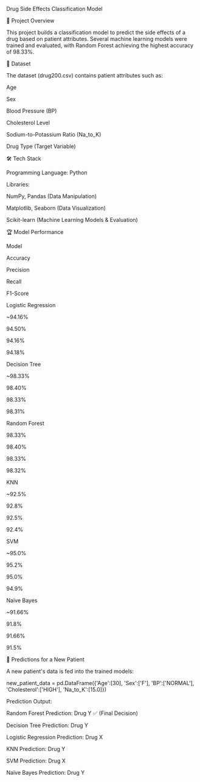Drug Side Effects Classification Model

📌 Project Overview

This project builds a classification model to predict the side effects of a drug based on patient attributes. Several machine learning models were trained and evaluated, with Random Forest achieving the highest accuracy of 98.33%.

📂 Dataset

The dataset (drug200.csv) contains patient attributes such as:

Age

Sex

Blood Pressure (BP)

Cholesterol Level

Sodium-to-Potassium Ratio (Na_to_K)

Drug Type (Target Variable)

🛠️ Tech Stack

Programming Language: Python

Libraries:

NumPy, Pandas (Data Manipulation)

Matplotlib, Seaborn (Data Visualization)

Scikit-learn (Machine Learning Models & Evaluation)

🏆 Model Performance

Model

Accuracy

Precision

Recall

F1-Score

Logistic Regression

~94.16%

94.50%

94.16%

94.18%

Decision Tree

~98.33%

98.40%

98.33%

98.31%

Random Forest

98.33%

98.40%

98.33%

98.32%

KNN

~92.5%

92.8%

92.5%

92.4%

SVM

~95.0%

95.2%

95.0%

94.9%

Naïve Bayes

~91.66%

91.8%

91.66%

91.5%

🎯 Predictions for a New Patient

A new patient's data is fed into the trained models:

new_patient_data = pd.DataFrame({'Age':[30], 'Sex':['F'], 'BP':['NORMAL'], 'Cholesterol':['HIGH'], 'Na_to_K':[15.0]})

Prediction Output:

Random Forest Prediction: Drug Y ✅ (Final Decision)

Decision Tree Prediction: Drug Y

Logistic Regression Prediction: Drug X

KNN Prediction: Drug Y

SVM Prediction: Drug X

Naïve Bayes Prediction: Drug Y
